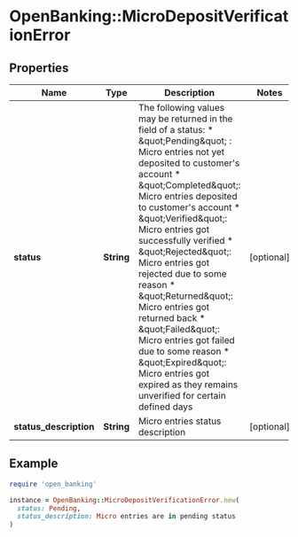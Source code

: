 # OpenBanking::MicroDepositVerificationError

## Properties

| Name | Type | Description | Notes |
| ---- | ---- | ----------- | ----- |
| **status** | **String** | The following values may be returned in the field of a status:  * \&quot;Pending\&quot; : Micro entries not yet deposited to customer&#39;s account * \&quot;Completed\&quot;: Micro entries deposited to customer&#39;s account * \&quot;Verified\&quot;: Micro entries got successfully verified * \&quot;Rejected\&quot;: Micro entries got rejected due to some reason * \&quot;Returned\&quot;: Micro entries got returned back * \&quot;Failed\&quot;: Micro entries got failed due to some reason * \&quot;Expired\&quot;: Micro entries got expired as they remains unverified for certain defined days | [optional] |
| **status_description** | **String** | Micro entries status description | [optional] |

## Example

```ruby
require 'open_banking'

instance = OpenBanking::MicroDepositVerificationError.new(
  status: Pending,
  status_description: Micro entries are in pending status
)
```

